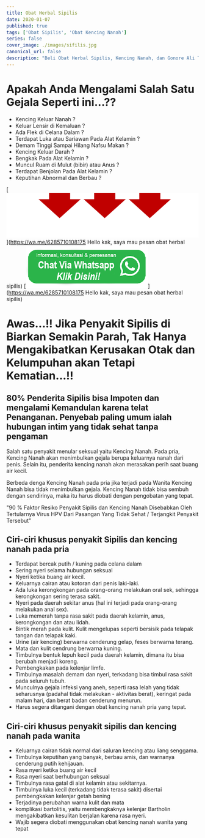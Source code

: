 ```yaml
---
title: Obat Herbal Sipilis
date: 2020-01-07
published: true
tags: ['Obat Sipilis', 'Obat Kencing Nanah']
series: false
cover_image: ./images/sifilis.jpg
canonical_url: false
description: "Beli Obat Herbal Sipilis, Kencing Nanah, dan Gonore Ali Terbaik. Terlengkap dan Harga Terjangakau di healtyfirst.com"
---
```


# Apakah Anda Mengalami Salah Satu Gejala Seperti ini...??

- Kencing Keluar Nanah ?
- Keluar Lensir di Kemaluan ?
- Ada Flek di Celana Dalam ?
- Terdapat Luka atau Sariawan Pada Alat Kelamin ?
- Demam Tinggi Sampai Hilang Nafsu Makan ?
- Kencing Keluar Darah ?
- Bengkak Pada Alat Kelamin ?
- Muncul Ruam di Mulut (bibir) atau Anus ?
- Terdapat Benjolan Pada Alat Kelamin ?
- Keputihan Abnormal dan Berbau ?

 [![image alt text](./images/panah.gif)](https://wa.me/6285710108175 Hello kak, saya mau pesan obat herbal sipilis)
 [![image alt text](./images/whatapps.png)](https://wa.me/6285710108175 Hello kak, saya mau pesan obat herbal sipilis)

# Awas...!! Jika Penyakit Sipilis di Biarkan Semakin Parah, Tak Hanya Mengakibatkan Kerusakan Otak dan Kelumpuhan akan Tetapi Kematian...!!

## 80% Penderita Sipilis bisa Impoten dan mengalami Kemandulan karena telat Penanganan. Penyebab paling umum ialah hubungan intim yang tidak sehat tanpa pengaman

Salah satu penyakit menular seksual yaitu Kencing Nanah. Pada pria, Kencing Nanah akan menimbulkan gejala berupa keluarnya nanah dari penis. Selain itu, penderita kencing nanah akan merasakan perih saat buang air kecil.


Berbeda denga Kencing Nanah pada pria jika terjadi pada Wanita Kencing Nanah bisa tidak menimbulkan gejala. Kencing Nanah tidak bisa sembuh dengan sendirinya, maka itu harus diobati dengan pengobatan yang tepat.


"90 % Faktor Resiko Penyakit Sipilis dan Kencing Nanah Disebabkan Oleh Tertularnya Virus HPV Dari Pasangan Yang Tidak Sehat / Terjangkit Penyakit Tersebut"

## Ciri-ciri khusus penyakit Sipilis dan kencing nanah pada pria

- Terdapat bercak putih / kuning pada celana dalam
- Sering nyeri selama hubungan seksual
- Nyeri ketika buang air kecil.
- Keluarnya cairan atau kotoran dari penis laki-laki.
- Ada luka kerongkongan pada orang-orang melakukan oral sek, sehingga kerongkongan sering terasa sakit.
- Nyeri pada daerah sekitar anus (hal ini terjadi pada orang-orang melakukan anal sex).
- Luka memerah tanpa rasa sakit pada daerah kelamin, anus, kerongkongan dan atau lidah.
- Bintik merah pada kulit. Kulit mengelupas seperti bersisik pada telapak tangan dan telapak kaki.
- Urine (air kencing) berwarna cenderung gelap, feses berwarna terang.
- Mata dan kulit cendrung berwarna kuning.
- Timbulnya bentuk lepuh kecil pada daerah kelamin, dimana itu bisa berubah menjadi koreng.
- Pembengkakan pada kelenjar limfe.
- Timbulnya masalah demam dan nyeri, terkadang bisa timbul rasa sakit pada seluruh tubuh.
- Munculnya gejala infeksi yang aneh, seperti rasa lelah yang tidak seharusnya (padahal tidak melakukan - aktivitas berat), keringat pada malam hari, dan berat badan cenderung menurun.
- Harus segera ditangani dengan obat kencing nanah pria yang tepat.

## Ciri-ciri khusus penyakit sipilis dan kencing nanah pada wanita

- Keluarnya cairan tidak normal dari saluran kencing atau liang senggama.
- Timbulnya keputihan yang banyak, berbau amis, dan warnanya cenderung putih kehijauan.
- Rasa nyeri ketika buang air kecil
- Rasa nyeri saat berhubungan seksual
- Timbulnya rasa gatal di alat kelamin atau sekitarnya.
- Timbulnya luka kecil (terkadang tidak terasa sakit) disertai pembengkakan kelenjar getah bening
- Terjadinya perubahan warna kulit dan mata
- komplikasi bartolitis, yaitu membengkaknya kelenjar Bartholin mengakibatkan kesulitan berjalan karena rasa nyeri.
- Wajib segera diobati menggunakan obat kencing nanah wanita yang tepat
